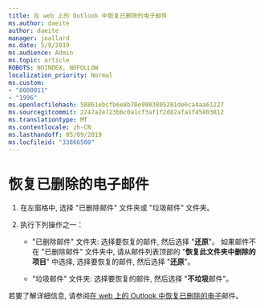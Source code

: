 ```yaml
---
title: 在 web 上的 Outlook 中恢复已删除的电子邮件
ms.author: daeite
author: daeite
manager: joallard
ms.date: 5/9/2019
ms.audience: Admin
ms.topic: article
ROBOTS: NOINDEX, NOFOLLOW
localization_priority: Normal
ms.custom:
- "8000011"
- "1996"
ms.openlocfilehash: 58861ebcfb6e8b70e9903805201de6ca4aa61227
ms.sourcegitcommit: 2247a2e723b6c0a1cf3af1f2d82afa1f45803812
ms.translationtype: MT
ms.contentlocale: zh-CN
ms.lasthandoff: 05/09/2019
ms.locfileid: "33866500"
---
```

# <a name="recover-deleted-email"></a>恢复已删除的电子邮件

1. 在左窗格中, 选择 "已删除邮件" 文件夹或 "垃圾邮件" 文件夹。

2. 执行下列操作之一：

    - "已删除邮件" 文件夹: 选择要恢复的邮件, 然后选择 "**还原**"。 如果邮件不在 "已删除邮件" 文件夹中, 请从邮件列表顶部的 "**恢复此文件夹中删除的项目**" 中选择, 选择要恢复的邮件, 然后选择 "**还原**"。

    - "垃圾邮件" 文件夹: 选择要恢复的邮件, 然后选择 "**不垃圾**邮件"。

若要了解详细信息, 请参阅[在 web 上的 Outlook 中恢复已删除的电子](https://support.office.com/article/a8ca78ac-4721-4066-95dd-571842e9fb11)邮件。